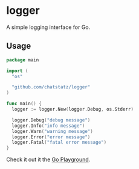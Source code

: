 # logger

A simple logging interface for Go.

## Usage

```go
package main

import (
  "os"

  "github.com/chatstatz/logger"
)

func main() {
  logger := logger.New(logger.Debug, os.Stderr)

  logger.Debug("debug message")
  logger.Info("info message")
  logger.Warn("warning message")
  logger.Error("error message")
  logger.Fatal("fatal error message")
}
```

Check it out it the [Go Playground](https://play.golang.org/p/bH9G8TJ-_6U).
